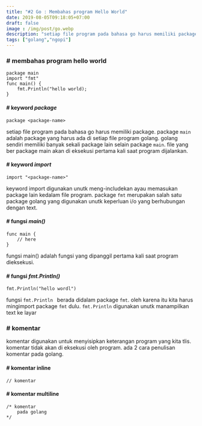 ```yaml
---
title: "#2 Go : Membahas program Hello World"
date: 2019-08-05T09:18:05+07:00
draft: false
image : /img/post/go.webp
description: "setiap file program pada bahasa go harus memiliki package..."
tags: ["golang","ngopi"]
---
```


### # membahas program hello world

    package main
    import "fmt"
    func main() {
        fmt.Println("hello world);
    }

#### # keyword <i>package</i>

    package <package-name>

setiap file program pada bahasa go harus memiliki package. package <code>main</code> adalah package yang harus ada di setiap file program golang. golang sendiri memiliki banyak sekali package lain selain package <code>main</code>. file yang ber package main akan di eksekusi pertama kali saat program dijalankan.

#### # keyword <i>import</i>

    import "<package-name>"

keyword import digunakan unutk meng-includekan ayau memasukan package lain kedalam file program.
package <code>fmt</code> merupakan salah satu package golang yang digunakan unutk keperluan i/o yang berhubungan dengan text.

#### # fungsi <i>main()</i>

    func main {
        // here
    }

fungsi main() adalah fungsi yang dipanggil pertama kali saat program dieksekusi.

#### # fungsi <i>fmt.Println()</i>

    fmt.Println("hello wordl")

fungsi <code>fmt.Println </code> berada didalam package <code>fmt</code>. oleh karena itu kita harus mingimport package <code>fmt</code> dulu. <code>fmt.Println</code> digunakan unutk manampilkan text ke layar

### # komentar
komentar digunakan untuk menyisipkan keterangan program yang kita tlis. komentar tidak akan di eksekusi oleh program. ada 2 cara penulisan komentar pada golang.

#### # komentar inline

    // komentar

#### # komentar multiline

    /* komentar
        pada golang
    */

